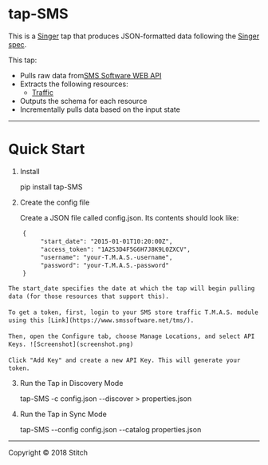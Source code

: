 # tap-SMS

This is a [Singer](https://singer.io) tap that produces JSON-formatted data
following the [Singer
spec](https://github.com/singer-io/getting-started/blob/master/SPEC.md).

This tap:

- Pulls raw data from[SMS Software WEB API](https://storetraffic.com/)
- Extracts the following resources:
  - [Traffic](http://help.storetraffic.com/tmas-manage-locations-web-api?from_search=22892211)
- Outputs the schema for each resource
- Incrementally pulls data based on the input state

---

# Quick Start

1. Install

	pip install tap-SMS

2. Create the config file

   Create a JSON file called config.json. Its contents should look like:

```
 	{
    	 "start_date": "2015-01-01T10:20:00Z", 
	     "access_token": "1A2S3D4F5G6H7J8K9L0ZXCV",     
	     "username": "your-T.M.A.S.-username",
	     "password": "your-T.M.A.S.-password"
 	}
 ```
 
    The start_date specifies the date at which the tap will begin pulling data (for those resources that support this).
    
    To get a token, first, login to your SMS store traffic T.M.A.S. module using this [Link](https://www.smssoftware.net/tms/).
    
    Then, open the Configure tab, choose Manage Locations, and select API Keys. ![Screenshot](screenshot.png)
    
    Click "Add Key" and create a new API Key. This will generate your token.
    
3. Run the Tap in Discovery Mode

    tap-SMS -c config.json --discover > properties.json

4. Run the Tap in Sync Mode

    tap-SMS --config config.json --catalog properties.json
---

Copyright &copy; 2018 Stitch
